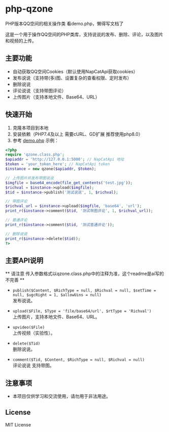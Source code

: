 # php-qzone
PHP版本QQ空间的相关操作类
看demo.php，懒得写文档了

这是一个用于操作QQ空间的PHP类库，支持说说的发布、删除、评论，以及图片和视频的上传。

## 主要功能

- 自动获取QQ空间Cookies（默认使用NapCatApi获取cookies）
- 发布说说（支持带(多)图、设置复杂的查看权限、定时发布）
- 删除说说
- 评论说说（支持带图评论）
- 上传图片（支持本地文件、Base64、URL）

## 快速开始

1. 克隆本项目到本地
2. 安装依赖（PHP7.4及以上 需要cURL、GD扩展 推荐使用php8.0）
3. 参考 [demo.php](demo.php) 示例：

```php
<?php
require 'qzone.class.php';
$apiaddr = 'http://127.0.0.1:5000'; // NapCatApi 地址
$token = 'your_token_here'; // NapCatApi token
$instance = new qzone($apiaddr, $token);

// 上传图片并发布带图说说
$imgfile = base64_encode(file_get_contents('test.jpg'));
$richval = $instance->upload($imgfile);
$tid = $instance->publish('测试说说', 1, $richval);

// 带图评论
$richval_url = $instance->upload($imgfile, 'base64', 'url');
print_r($instance->comment($tid, '测试带图评论', 1, $richval_url));

// 普通评论
print_r($instance->comment($tid, '测试普通评论'));

// 删除说说
print_r($instance->delete($tid));
?>
```

## 主要API说明

** 请注意 传入参数格式以qzone.class.php中的注释为准，这个readme是ai写的 不完善 **
- `publish($Content, $RichType = null, $Richval = null, $setTime = null, $ugcRight = 1, $allowUins = null)`  
  发布说说。

- `upload($File, $Type = 'file/base64/url', $rtType = 'Richval')`  
  上传图片，支持本地文件、Base64、URL。

- `upvideo($File)`  
  上传视频（实验性）。

- `delete($Tid)`  
  删除说说。

- `comment($Tid, $Content, $RichType = null, $Richval = null)`  
  评论说说 支持带图。

## 注意事项

- 本项目仅供学习和交流使用，请勿用于非法用途。

## License

MIT License